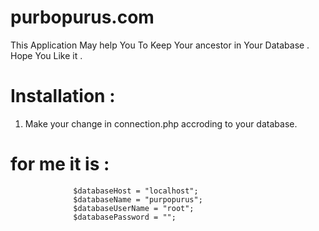 # purbopurus.com

This Application May help You To Keep Your ancestor in Your Database . Hope You Like it .

# Installation : 

1. Make your change in connection.php accroding to your database. 
              
# for me it is : 
                  $databaseHost = "localhost";
                  $databaseName = "purpopurus";
                  $databaseUserName = "root";
                  $databasePassword = "";
